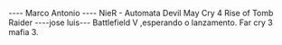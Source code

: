 ---- Marco Antonio ----
NieR - Automata
Devil May Cry 4
Rise of Tomb Raider
----jose luis---
Battlefield V ,esperando o lanzamento.
Far cry 3
mafia 3.

